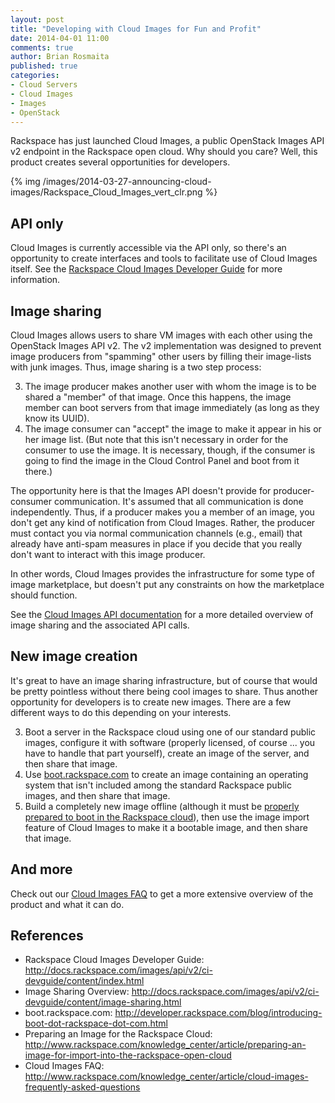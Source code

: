 ```yaml
---
layout: post
title: "Developing with Cloud Images for Fun and Profit"
date: 2014-04-01 11:00
comments: true
author: Brian Rosmaita
published: true
categories:
- Cloud Servers
- Cloud Images
- Images
- OpenStack
---
```


Rackspace has just launched Cloud Images, a public OpenStack Images
API v2 endpoint in the Rackspace open cloud.  Why should you care?
Well, this product creates several opportunities for developers.

<!--more-->

{% img /images/2014-03-27-announcing-cloud-images/Rackspace_Cloud_Images_vert_clr.png %}

## API only

Cloud Images is currently accessible via the API only, so there's an
opportunity to create interfaces and tools to facilitate use of Cloud
Images itself.  See the [Rackspace Cloud Images Developer Guide](http://docs.rackspace.com/images/api/v2/ci-devguide/content/index.html)
for more information.

## Image sharing

Cloud Images allows users to share VM images with each other using the
OpenStack Images API v2.  The v2 implementation was designed to
prevent image producers from "spamming" other users by filling their
image-lists with junk images.  Thus, image sharing is a two step
process:

3. The image producer makes another user with whom the image is to be
shared a "member" of that image.  Once this happens, the image member
can boot servers from that image immediately (as long as they know its
UUID).
3. The image consumer can "accept" the image to make it appear in his
or her image list.  (But note that this isn't necessary in order for
the consumer to use the image.  It is necessary, though, if the
consumer is going to find the image in the Cloud Control Panel and
boot from it there.)

The opportunity here is that the Images API doesn't provide for
producer-consumer communication.  It's assumed that all communication
is done independently.  Thus, if a producer makes you a member of an
image, you don't get any kind of notification from Cloud Images.
Rather, the producer must contact you via normal communication
channels (e.g., email) that already have anti-spam measures in place
if you decide that you really don't want to interact with this image
producer.

In other words, Cloud Images provides the infrastructure for some type
of image marketplace, but doesn't put any constraints on how the
marketplace should function.

See the [Cloud Images API documentation](http://docs.rackspace.com/images/api/v2/ci-devguide/content/image-sharing.html) for a more detailed overview of
image sharing and the associated API calls.

## New image creation

It's great to have an image sharing infrastructure, but of course that
would be pretty pointless without there being cool images to share.
Thus another opportunity for developers is to create new images.
There are a few different ways to do this depending on your interests.

3. Boot a server in the Rackspace cloud using one of our standard
public images, configure it with software (properly licensed, of
course ... you have to handle that part yourself), create an image of
the server, and then share that image.
3. Use [boot.rackspace.com](http://developer.rackspace.com/blog/introducing-boot-dot-rackspace-dot-com.html) to create an image containing an
operating system that isn't included among the standard Rackspace
public images, and then share that image.
3. Build a completely new image offline (although it must be [properly
prepared to boot in the Rackspace cloud](http://www.rackspace.com/knowledge_center/article/preparing-an-image-for-import-into-the-rackspace-open-cloud)), then use the image
import feature of Cloud Images to make it a bootable image, and then
share that image.

## And more

Check out our [Cloud Images FAQ](http://www.rackspace.com/knowledge_center/article/cloud-images-frequently-asked-questions) to get a more extensive overview
of the product and what it can do.

## References

- Rackspace Cloud Images Developer Guide: http://docs.rackspace.com/images/api/v2/ci-devguide/content/index.html
- Image Sharing Overview: http://docs.rackspace.com/images/api/v2/ci-devguide/content/image-sharing.html
- boot.rackspace.com: http://developer.rackspace.com/blog/introducing-boot-dot-rackspace-dot-com.html
- Preparing an Image for the Rackspace Cloud: http://www.rackspace.com/knowledge_center/article/preparing-an-image-for-import-into-the-rackspace-open-cloud
- Cloud Images FAQ: http://www.rackspace.com/knowledge_center/article/cloud-images-frequently-asked-questions
